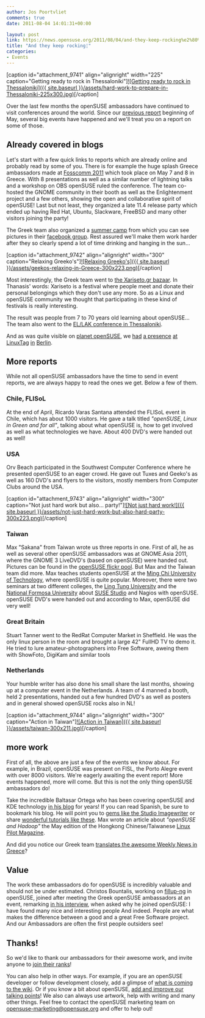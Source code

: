 ```yaml
---
author: Jos Poortvliet
comments: true
date: 2011-08-04 14:01:31+00:00

layout: post
link: https://news.opensuse.org/2011/08/04/and-they-keep-rocking%e2%80%a6/
title: "And they keep rocking¦"
categories:
- Events
---
```

[caption id="attachment_9741" align="alignright" width="225" caption="Getting ready to rock in Thessaloniki"][![Getting ready to rock in Thessaloniki]({{ site.baseurl }}/assets/hard-work-to-prepare-in-Thessaloniki-225x300.jpg)](https://news.opensuse.org/2011/08/04/and-they-keep-rocking%e2%80%a6/hard-work-to-prepare-in-thessaloniki/)[/caption]

Over the last few months the openSUSE ambassadors have continued to visit conferences around the world. Since our [previous report](https://news.opensuse.org/2011/05/06/opensuse-ambassadors-are-rocking-all-over-the-world/) beginning of May, several big events have happened and we'll treat you on a report on some of those.<!-- more -->


## Already covered in blogs


Let's start with a few quick links to reports which are already online and probably read by some of you. There is for example the huge splash Greece ambassadors made at [Fosscomm 2011](https://news.opensuse.org/2011/05/27/fosscomm-2011/) which took place on May 7 and 8 in Greece. With 8 presentations as well as a similar number of lightning talks and a workshop on OBS openSUSE ruled the conference. The team co-hosted the GNOME community in their booth as well as the Enlightenment project and a few others, showing the open and collaborative spirit of openSUSE! Last but not least, they organized a late 11.4 release party which ended up having Red Hat, Ubuntu, Slackware, FreeBSD and many other visitors joining the party!

The Greek team also organized a [summer camp](https://news.opensuse.org/2011/06/20/opensuse-summer-camp-greece-2011/) from which you can see pictures in their [facebook group](http://www.facebook.com/group.php?gid=153638841330360). Rest assured we'll make them work harder after they so clearly spend a lot of time drinking and hanging in the sun...

[caption id="attachment_9742" align="alignright" width="300" caption="Relaxing Greeko's"][![Relaxing Greeko's]({{ site.baseurl }}/assets/geekos-relaxing-in-Greece-300x223.png)](https://news.opensuse.org/2011/08/04/and-they-keep-rocking%e2%80%a6/geekos-relaxing-in-greece/)[/caption]

Most interestingly, the Greek team went to [the Xariseto.gr bazaar](http://zoumpis.wordpress.com/2011/05/20/participation-of-opensuse-greek-community-in-xariseto-gr-bazaar-may-14-2011-report/). In Thanasis'  words: Xariseto is a festival where people meet and donate their personal belongings which they don't use any more. So as a Linux and openSUSE community we thought that participating in these kind of festivals is really interesting.

The result was people from 7 to 70 years old learning about openSUSE... The team also went to the [EL/LAK conference in Thessaloniki](http://opensuseambassadors.blogspot.com/2011/06/report-from-ellak-conference.html).

And as was quite visible on [planet openSUSE](http://planet.opensuse.org), we [had](http://michal.hrusecky.net/2011/05/linuxtag-2011/) [a presence](http://lizards.opensuse.org/2011/05/16/wine-on-linuxtag-2011/) [at](http://mvidner.blogspot.com/2011/05/linuxtag-2011-pictures.html) [LinuxTag](http://blog.jospoortvliet.com/2011/05/linuxtag-2011.html) [in](http://www.digitalflow.de/blog/2011/05/linuxtag-2011-in-berlin/) [Berlin](http://lizards.opensuse.org/2011/05/16/opensuse-on-the-linuxtag-2011/).


## More reports


While not all openSUSE ambassadors have the time to send in event reports, we are always happy to read the ones we get. Below a few of them.


### Chile, FLISoL


At the end of April, Ricardo Varas Santana attended the FLISoL event in Chile, which has about 1000 visitors. He gave a talk titled _"openSUSE, Linux in Green and for all"_, talking about what openSUSE is, how to get involved as well as what technologies we have. About 400 DVD's were handed out as well!


### USA


Orv Beach participated in the Southwest Computer Conference where he presented openSUSE to an eager crowd. He gave out Tuxes and Geeko's as well as 160 DVD's and flyers to the visitors, mostly members from Computer Clubs around the USA.

[caption id="attachment_9743" align="alignright" width="300" caption="Not just hard work but also... party!"][![Not just hard work!]({{ site.baseurl }}/assets/not-just-hard-work-but-also-hard-party-300x223.png)](https://news.opensuse.org/2011/08/04/and-they-keep-rocking%e2%80%a6/not-just-hard-work-but-also-hard-party/)[/caption]


### Taiwan


Max "Sakana" from Taiwan wrote us three reports in one. First of all, he as well as several other openSUSE ambassadors was at GNOME.Asia 2011, where the GNOME 3 LiveDVD's (based on openSUSE) were handed out. Pictures can be found in the [openSUSE flickr pool](http://www.flickr.com/groups/opensuse/pool/page2/). But Max and the Taiwan team did more. Max teaches students openSUSE at the [Ming Chi University of Technology](http://english.mcut.edu.tw/onweb.jsp?webno=3333333330), where openSUSE is quite popular. Moreover, there were two seminars at two different colleges, the [Ling Tung University](http://webov.ltu.edu.tw/Eng_Ltu/) and the [National Formosa University](http://www.nfu.edu.tw/main.php) about [SUSE Studio](http://susestudio.com) and Nagios with openSUSE. openSUSE DVD's were handed out and according to Max, openSUSE did very well!


### Great Britain


Stuart Tanner went to the RedRat Computer Market in Sheffield. He was the only linux person in the room and brought a large 42" FullHD TV to demo it. He tried to lure amateur-photographers into Free Software, aweing them with ShowFoto, DigiKam and similar tools


### Netherlands


Your humble writer has also done his small share the last months, showing up at a computer event in the Netherlands. A team of 4 manned a booth, held 2 presentations, handed out a few hundred DVD's as well as posters and in general showed openSUSE rocks also in NL!

[caption id="attachment_9744" align="alignright" width="300" caption="Action in Taiwan"][![Action in Taiwan]({{ site.baseurl }}/assets/taiwan-300x211.jpg)](https://news.opensuse.org/2011/08/04/and-they-keep-rocking%e2%80%a6/taiwan/)[/caption]


## more work


First of all, the above are just a few of the events we know about. For example, in Brazil, openSUSE was present on FISL, the Porto Alegre event with over 8000 visitors. We're eagerly awaiting the event report! More events happened, more will come. But this is not the only thing openSUSE ambassadors do!

Take the incredible Baltasar Ortega who has been covering openSUSE and KDE technology [in his blog](http://kdeblog.com) for years! If you can read Spanish, be sure to bookmark his blog. He will point you to [gems like the Studio Imagewriter](http://www.kdeblog.com/como-grabar-tu-live-usb-con-imagewriter.html) or share [wonderful tutorials like these](http://www.kdeblog.com/kde-tutorials-7-y-8-cambiando-las-fuentes-y-uso-basico-de-dolphin.html). Max wrote an article about _"openSUSE and Hadoop"_ the May edition of the Hongkong Chinese/Taiwanese [Linux Pilot Magazine](http://www.linuxpilot.com/issue/102).

And did you notice our Greek team [translates the awesome Weekly News in Greece](http://opensuseambassadors.blogspot.com/2011/07/greek-opensuse-community-translation-of_15.html)?


## Value


The work these ambassadors do for openSUSE is incredibly valuable and should not be under estimated. Christos Bountalis, working on [fillup-ng](http://cbounta.wordpress.com/2011/05/07/gsoc-2011tool-for-merging-configuration-files/) in openSUSE, joined after meeting the Greek openSUSE ambassadors at an event, remarking [in his interview](https://news.opensuse.org/2011/06/23/people-of-opensuse-christos-bountalis/), when asked why he joined openSUSE: I have found many nice and interesting people
And indeed. People are what makes the difference between a good and a great Free Software project. And our Ambassadors are often the first people outsiders see!


## Thanks!


So we'd like to thank our ambassadors for their awesome work, and invite anyone to [join their ranks](http://en.opensuse.org/openSUSE:Ambassadors)!

You can also help in other ways. For example, if you are an openSUSE developer or follow development closely, add a glimpse of [what is coming to the wiki](http://en.opensuse.org/openSUSE:Upcoming_features). Or if you know a bit about openSUSE, [add and improve our talking points](http://en.opensuse.org/openSUSE:Talking_points)! We also can always use artwork, help with writing and many other things. Feel free to contact the openSUSE marketing team on [opensuse-marketing@opensuse.org](mailto:opensuse-marketing@opensuse.org) and offer to help out!		

